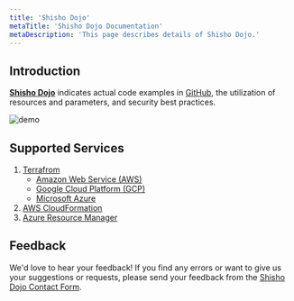 ```yaml
---
title: 'Shisho Dojo'
metaTitle: 'Shisho Dojo Documentation'
metaDescription: 'This page describes details of Shisho Dojo.'
---
```


## Introduction

**[Shisho Dojo](https://shisho.dev/dojo/)** indicates actual code examples in [GitHub](https://github.com/), the utilization of resources and parameters, and security best practices. 

![demo](https://shisho.dev/dojo/images/site-preview.png)

## Supported Services

1. [Terrafrom](https://www.terraform.io/)
    - [Amazon Web Service (AWS)](https://aws.amazon.com/)
    - [Google Cloud Platform (GCP)](https://cloud.google.com/)
    - [Microsoft Azure](https://azure.microsoft.com/)
2. [AWS CloudFormation](https://aws.amazon.com/cloudformation/)
3. [Azure Resource Manager](https://azure.microsoft.com/en-us/features/resource-manager/)

## Feedback

We'd love to hear your feedback! If you find any errors or want to give us your suggestions or requests, please send your feedback from the [Shisho Dojo Contact Form](https://docs.google.com/forms/d/e/1FAIpQLSeHEvc9-eHpWIEHj8onyUAXqpgVQRpQ3w1Ys45fU6FjL5XumQ/viewform).



